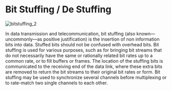 # Bit Stuffing / De Stuffing

![bitstuffing_2](https://user-images.githubusercontent.com/32167236/96001530-c1b7f680-0e55-11eb-8589-cf9ae1bde4d6.png)

In data transmission and telecommunication, bit stuffing (also known—uncommonly—as positive justification) is the insertion of non information bits into data. 
Stuffed bits should not be confused with overhead bits.
Bit stuffing is used for various purposes, such as for bringing bit streams that do not necessarily have the same or rationally related bit rates up to a common rate, or to fill buffers or frames. 
The location of the stuffing bits is communicated to the receiving end of the data link, where these extra bits are removed to return the bit streams to their original bit rates or form. 
Bit stuffing may be used to synchronize several channels before multiplexing or to rate-match two single channels to each other.


